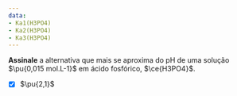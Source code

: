 ```yaml
---
data:
- Ka1(H3PO4)
- Ka2(H3PO4)
- Ka3(H3PO4)
---
```


**Assinale** a alternativa que mais se aproxima do pH de uma solução $\pu{0,015 mol.L-1}$ em ácido fosfórico, $\ce{H3PO4}$.

- [x] $\pu{2,1}$

